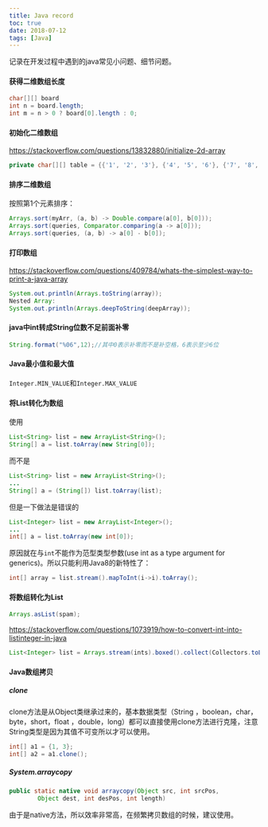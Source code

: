 ```yaml
---
title: Java record
toc: true
date: 2018-07-12
tags: [Java]
---
```



记录在开发过程中遇到的java常见小问题、细节问题。

#### 获得二维数组长度

```Java
char[][] board
int n = board.length;
int m = n > 0 ? board[0].length : 0;
```


#### 初始化二维数组

https://stackoverflow.com/questions/13832880/initialize-2d-array


```Java
private char[][] table = {{'1', '2', '3'}, {'4', '5', '6'}, {'7', '8', '9'}};
```

#### 排序二维数组

按照第1个元素排序：

```Java
Arrays.sort(myArr, (a, b) -> Double.compare(a[0], b[0]));
Arrays.sort(queries, Comparator.comparing(a -> a[0]));
Arrays.sort(queries, (a, b) -> a[0] - b[0]);
```

#### 打印数组

https://stackoverflow.com/questions/409784/whats-the-simplest-way-to-print-a-java-array

```Java
System.out.println(Arrays.toString(array));
Nested Array:
System.out.println(Arrays.deepToString(deepArray));
```

#### java中int转成String位数不足前面补零

```Java
String.format("%06",12);//其中0表示补零而不是补空格，6表示至少6位  
```

#### Java最小值和最大值

`Integer.MIN_VALUE`和`Integer.MAX_VALUE`

#### 将List转化为数组

使用

```Java
List<String> list = new ArrayList<String>();
String[] a = list.toArray(new String[0]);
```

而不是

```Java
List<String> list = new ArrayList<String>();
...
String[] a = (String[]) list.toArray(list);
```

但是一下做法是错误的

```Java
List<Integer> list = new ArrayList<Integer>();
...
int[] a = list.toArray(new int[0]);
```
原因就在与`int`不能作为范型类型参数(use int as a type argument for generics)。所以只能利用Java8的新特性了：

```Java
int[] array = list.stream().mapToInt(i->i).toArray();
```


#### 将数组转化为List

```Java
Arrays.asList(spam);
```

https://stackoverflow.com/questions/1073919/how-to-convert-int-into-listinteger-in-java


```Java
List<Integer> list = Arrays.stream(ints).boxed().collect(Collectors.toList());
```


#### Java数组拷贝

##### clone

clone方法是从Object类继承过来的，基本数据类型（String ，boolean，char，byte，short，float ，double，long）都可以直接使用clone方法进行克隆，注意String类型是因为其值不可变所以才可以使用。

```Java
int[] a1 = {1, 3};
int[] a2 = a1.clone();
```


##### System.arraycopy

```Java
public static native void arraycopy(Object src, int srcPos, 
        Object dest, int desPos, int length)
```

由于是native方法，所以效率非常高，在频繁拷贝数组的时候，建议使用。